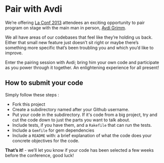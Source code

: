 # Pair with Avdi

We’re offering [La Conf 2013](http://2013.la-conf.org/) attendees an exciting opportunity to pair program on stage with the main man in person, [Avdi Grimm](http://2013.la-conf.org/#avdi_grimm).

We all have areas of our codebases that feel like they’re holding us back. Either that small new feature just doesn’t sit right or maybe there’s something more specific that’s been troubling you and which you’d like to improve. 

Enter the pairing session with Avdi; bring him your own code and participate as you power through it together. An enlightening experience for all present!

## How to submit your code

Simply follow these steps :

- Fork this project
- Create a subdirectory named after your Github username.
- Put your code in the subdirectory. If it's code from a big project, try and cut the code down to just the parts you want to talk about.
- Include tests, if you have them, and a `Rakefile` that can run the tests. 
- Include a `Gemfile` for gem dependencies
- Include a `README` with: a brief explanation of what the code does your concrete objectives for the code.

**That’s it!** - we’ll let you know if your code has been selected a few weeks before the conference, good luck!
